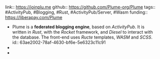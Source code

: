 ---
---

link:: https://joinplu.me
github:: https://github.com/Plume-org/Plume
tags:: #ActivityPub, #Blogging, #Rust, #ActivityPub/Server, #Wasm 
funding:: https://liberapay.com/Plume

- Plume is a **federated blogging engine**, based on *ActivityPub*. It is written in *Rust*, with the *Rocket* framework, and *Diesel* to interact with the database. The front-end uses *Ructe* templates, *WASM* and *SCSS*.
  id:: 63ae2002-78af-4630-bf6e-5e6323c11c91
-
-